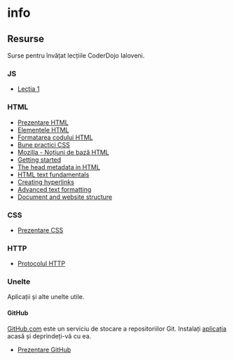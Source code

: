# info

## Resurse

Surse pentru învățat lecțiile CoderDojo Ialoveni.

### JS

- [Lectia 1](https://docs.google.com/presentation/d/1h0LgTrZC_2QITikfZmKU4y73KQheh4bIko1rnqwHhEM)

### HTML

- [Prezentare HTML](https://docs.google.com/presentation/d/1YM0bEnfPRmc19r1hxjj_MslT-WdbOX5R0GYBAnmhQ_0)
- [Elementele HTML](https://docs.google.com/presentation/d/1UZb0x9by_cOXqKpLBFuDDkklwy0T2lI1TSmGqM8wHyQ)
- [Formatarea codului HTML](https://docs.google.com/presentation/d/1x2l7V2vXX5UZkAQBiPNCZwBe4YLVMZNiGDZDjQhgF34)
- [Bune practici CSS](https://docs.google.com/presentation/d/1fx7xRdycxdGiOI7wSkyqvImyIlvVbgRVlGUGmILfccc)
- [Mozilla - Noțiuni de bază HTML](https://developer.mozilla.org/ro/docs/Learn/Getting_started_with_the_web/HTML_basics)
- [Getting started](https://developer.mozilla.org/ro/docs/Learn/HTML/Introduction_to_HTML/Getting_started)
- [The head metadata in HTML](https://developer.mozilla.org/ro/docs/Learn/HTML/Introduction_to_HTML/The_head_metadata_in_HTML)
- [HTML text fundamentals](https://developer.mozilla.org/en-US/docs/Learn/HTML/Introduction_to_HTML/HTML_text_fundamentals)
- [Creating hyperlinks](https://developer.mozilla.org/en-US/docs/Learn/HTML/Introduction_to_HTML/Creating_hyperlinks)
- [Advanced text formatting](https://developer.mozilla.org/en-US/docs/Learn/HTML/Introduction_to_HTML/Advanced_text_formatting)
- [Document and website structure](https://developer.mozilla.org/en-US/docs/Learn/HTML/Introduction_to_HTML/Document_and_website_structure)

### CSS

- [Prezentare CSS](https://docs.google.com/presentation/d/1MKPPnTlfEPnarv2PSsv8yp7wuzxSPN3wKmjzpZRDyVs)

### HTTP

- [Protocolul HTTP](https://docs.google.com/presentation/d/1ERMUds4-5BsSMja76fMFK9WK9tduNivZr_17DozHiu8)

### Unelte

Aplicații și alte unelte utile.

#### GitHub

[GitHub.com](https://github.com) este un serviciu de stocare a repositoriilor Git.
Instalați [aplicația](https://desktop.github.com/) acasă și deprindeți-vă cu ea.

- [Prezentare GitHub](https://docs.google.com/presentation/d/1JmwGrWRAQEit4G78oPvIzRajbnRFxnTdsXYQ7d4thW4)
